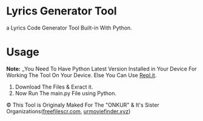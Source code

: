 # Lyrics Generator Tool
a Lyrics Code Generator Tool Built-in With Python.

# Usage
**Note:** _You Need To Have Python Latest Version Installed in Your Device For Working The Tool On Your Device. Else You Can Use <a href='https://replit.com/@aaarajuan' rel='nofollow' target='_blank'>Repl.it</a>.

1. Download The Files & Exract it.
2. Now Run The main.py File using Python.

&copy; This Tool is Originaly Maked For The "ONKUR" & It's Sister Organizations(<a href='https://www.freefilescr.com' rel='dofollow' target='_blank'>freefilescr.com</a>, <a href='https://www.urmoviefinder.xyz' rel='dofollow' target='_blank'>urmoviefinder.xyz</a>)
